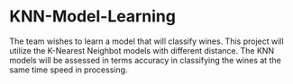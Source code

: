 # KNN-Model-Learning
The team wishes to learn a model that will classify wines. This project will utilize the K-Nearest Neighbot models with different distance. The KNN models will be assessed in terms accuracy in classifying the wines at the same time speed in processing. 
